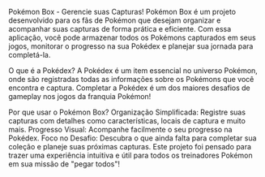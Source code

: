 Pokémon Box - Gerencie suas Capturas!
Pokémon Box é um projeto desenvolvido para os fãs de Pokémon que desejam organizar e acompanhar suas capturas de forma prática e eficiente. Com essa aplicação, 
você pode armazenar todos os Pokémons capturados em seus jogos, monitorar o progresso na sua Pokédex e planejar sua jornada para completá-la.

O que é a Pokédex?
A Pokédex é um item essencial no universo Pokémon, onde são registradas todas as informações sobre os Pokémons que você encontra e captura. 
Completar a Pokédex é um dos maiores desafios de gameplay nos jogos da franquia Pokémon!

Por que usar o Pokémon Box?
Organização Simplificada: Registre suas capturas com detalhes como características, locais de captura e muito mais.
Progresso Visual: Acompanhe facilmente o seu progresso na Pokédex.
Foco no Desafio: Descubra o que ainda falta para completar sua coleção e planeje suas próximas capturas.
Este projeto foi pensado para trazer uma experiência intuitiva e útil para todos os treinadores Pokémon em sua missão de "pegar todos"!
